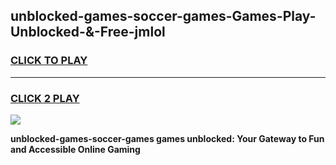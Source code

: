 
## unblocked-games-soccer-games-Games-Play-Unblocked-&-Free-jmlol
<h3>
<a href="https://premium76.site?title=unblocked-games-soccer-games&ref=24A">CLICK TO PLAY</a></h3>
<hr>

<h3>
<a href="https://premium76.site?title=unblocked-games-soccer-games&ref=24A">CLICK 2 PLAY</a>
  
</h3>

<a href="https://premium76.site?title=unblocked-games-soccer-games&ref=24A"><img src="https://clearcache.store/games.png"></a>


**unblocked-games-soccer-games games unblocked: Your Gateway to Fun and Accessible Online Gaming**
